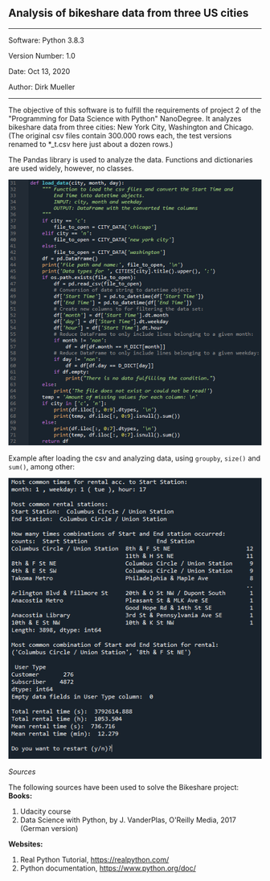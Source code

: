 ## Analysis of bikeshare data from three US cities
**********************************************
Software:		Python 3.8.3

Version Number:	1.0

Date: 			Oct 13, 2020

Author:			Dirk Mueller
**********************************************
The objective of this software is to fulfill the requirements of project 2 of the "Programming for Data Science with Python" NanoDegree. It analyzes bikeshare data from three cities: New York City, Washington and Chicago.
(The original csv files contain 300.000 rows each, the test versions renamed to *_t.csv here just about a dozen rows.)

The Pandas library is used to analyze the data. Functions and dictionaries are used widely, however, no classes.

![alt text](https://github.com/DirkMueller8/python_bikeshare_project/blob/master/snapshot.png "Excerpt of code showing the function to read and parse the data in csv format")

Example after loading the csv and analyzing data, using `groupby`, `size()` and `sum()`, among other:

![alt text](https://github.com/DirkMueller8/python_bikeshare_project/blob/master/snapshot_1.png "Exampel of output of analysis")

*Sources*

The following sources have been used to solve the Bikeshare project:
**Books:**
1. Udacity course
2. Data Science with Python, by J. VanderPlas, O'Reilly Media, 2017 (German version)

**Websites:**
1. Real Python Tutorial, https://realpython.com/
2. Python documentation, https://www.python.org/doc/